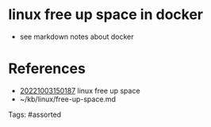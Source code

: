 # linux free up space in docker
* see markdown notes about docker

# References
- [20221003150187](/zet/20221003150187/README.md) linux free up space
- ~/kb/linux/free-up-space.md

Tags:
    #assorted
